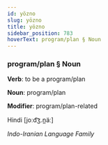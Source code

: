 ```yaml
---
id: yözno
slug: yözno
title: yözno
sidebar_position: 783
hoverText: program/plan § Noun
---
```


### program/plan § Noun

**Verb**: to be a program/plan

**Noun**: program/plan

**Modifier**: program/plan-related

Hindi  [joːd͡ʒ.n̪äː]

*Indo-Iranian Language Family*